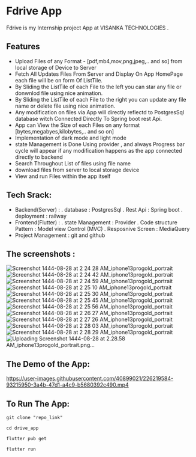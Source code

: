 # Fdrive App

Fdrive is my Internship project App at VISANKA TECHNOLOGIES .


## Features

* Upload Files of any Format - [pdf,mb4,mov,png,jpeg,.. and so] from local storage of Device to Server 
* Fetch All Updates Files From Server and Display On App HomePage each file will be on form Of ListTile.
* By Sliding the ListTile of each File to the left you can star any file or donwnlod file using nice animation.
* By Sliding the ListTile of each File to the right you can update any file name  or delete file using nice animation.
* Any modification on files via App will directly reflectd to PostgresSql database witch Connected Directly To Spring boot rest Api.
* App can View the Size of each Files on any format [bytes,megabyes,kilobytes,.. and so on]
* Implementation of dark mode and light mode 
* state Management is Done Using provider , and always Progress bar cycle will appear if any modification happens as the app connected directly to backend 
* Search Throughout List of files using file name 
* download files from server to local storage device 
* View and run Files within the app itself



## Tech Srack:

  * Backend(Server) : 
     . database : PostgresSql
     . Rest Api  : Spring boot 
     . deployment : railway
  * Frontend(Flutter) :
     . state Management  : Provider
     . Code structure Pattern  : Model view Control (MVC)
     . Resposnive Screen : MediaQuery
  * Project Management  : git and github  
  

## The screenshots :

![Screenshot 1444-08-28 at 2 24 28 AM_iphone13progold_portrait](https://user-images.githubusercontent.com/40899021/226220389-f24b3dfd-b4c4-4262-ac7d-649659ce4917.png)
![Screenshot 1444-08-28 at 2 24 42 AM_iphone13progold_portrait](https://user-images.githubusercontent.com/40899021/226220397-6c338f3e-e292-408a-8c20-41cbdd3297a5.png)
![Screenshot 1444-08-28 at 2 24 59 AM_iphone13progold_portrait](https://user-images.githubusercontent.com/40899021/226220401-560acdd8-c089-4247-95c1-e84ddbed2c6d.png)
![Screenshot 1444-08-28 at 2 25 10 AM_iphone13progold_portrait](https://user-images.githubusercontent.com/40899021/226220404-c4a38a57-14bd-4681-b815-e9c57228da32.png)
![Screenshot 1444-08-28 at 2 25 30 AM_iphone13progold_portrait](https://user-images.githubusercontent.com/40899021/226220411-647ee6bb-ca9a-4ab6-97bb-c6d1aefaec56.png)
![Screenshot 1444-08-28 at 2 25 45 AM_iphone13progold_portrait](https://user-images.githubusercontent.com/40899021/226220418-f785777d-4bd7-4972-bd9e-d59c53b7e655.png)
![Screenshot 1444-08-28 at 2 25 56 AM_iphone13progold_portrait](https://user-images.githubusercontent.com/40899021/226220422-ce3e767d-0ae6-47c3-b12f-6d09b60779c9.png)
![Screenshot 1444-08-28 at 2 26 27 AM_iphone13progold_portrait](https://user-images.githubusercontent.com/40899021/226220424-92224d71-5c4f-4a17-a629-06ae3d79eafe.png)
![Screenshot 1444-08-28 at 2 27 26 AM_iphone13progold_portrait](https://user-images.githubusercontent.com/40899021/226220425-4f88e8b5-1474-4b54-9ea3-c19ef063bd83.png)
![Screenshot 1444-08-28 at 2 28 03 AM_iphone13progold_portrait](https://user-images.githubusercontent.com/40899021/226220429-d4635c2a-b44f-421c-b66f-aed83bca22e3.png)
![Screenshot 1444-08-28 at 2 28 29 AM_iphone13progold_portrait](https://user-images.githubusercontent.com/40899021/226220431-60d26267-a28c-4dda-a87b-2aefff9ef47e.png)
![Uploading Screenshot 1444-08-28 at 2.28.58 AM_iphone13progold_portrait.png…]()


## The Demo of the App:
https://user-images.githubusercontent.com/40899021/226219584-93215950-3a4b-47d1-a4c9-b5680392c490.mp4

## To Run The App:

 ```git clone "repo_link"```
 
 ```cd drive_app```
 
 ```flutter pub get```
 
 ```flutter run```
 



